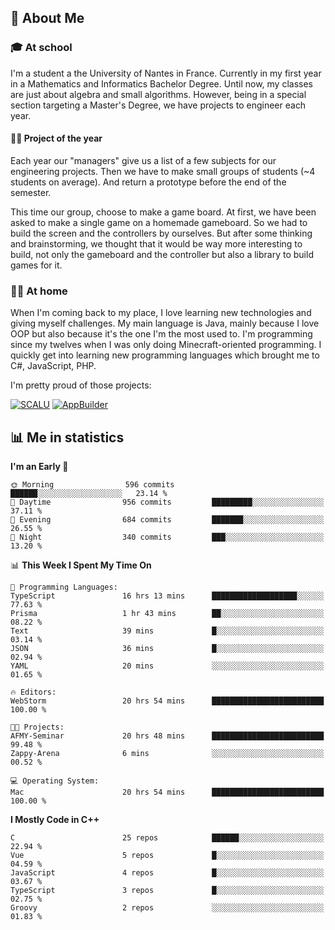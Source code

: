 ## 👀 About Me

### 🎓 At school

I'm a student a the University of Nantes in France. Currently in my first year in a Mathematics and Informatics Bachelor Degree. Until now, my classes are just about algebra and small algorithms. However, being in a special section targeting a Master's Degree, we have projects to engineer each year. 

#### 🔧🔬 Project of the year

Each year our "managers" give us a list of a few subjects for our engineering projects. Then we have to make small groups of students (~4 students on average). And return a prototype before the end of the semester.

This time our group, choose to make a game board. At first, we have been asked to make a single game on a homemade gameboard. So we had to build the screen and the controllers by ourselves. 
But after some thinking and brainstorming, we thought that it would be way more interesting to build, not only the gameboard and the controller but also a library to build games for it.

### 👨‍💻 At home

When I'm coming back to my place, I love learning new technologies and giving myself challenges. My main language is Java, mainly because I love OOP but also because it's the one I'm the most used to. I'm programming since my twelves when I was only doing Minecraft-oriented programming.  I quickly get into learning new programming languages which brought me to C#, JavaScript, PHP. 

I'm pretty proud of those projects:

[![SCALU](https://github-readme-stats.vercel.app/api/pin?username=renardfute&repo=SCALU)](https://github.com/renardfute/scalu)
[![AppBuilder](https://github-readme-stats.vercel.app/api/pin?username=pulsedev2&repo=AppBuilder)](https://github.com/pulsedev2/AppBuilder)

## 📊 Me in statistics
<!--START_SECTION:waka-->
**I'm an Early 🐤** 

```text
🌞 Morning                596 commits         ██████░░░░░░░░░░░░░░░░░░░   23.14 % 
🌆 Daytime                956 commits         █████████░░░░░░░░░░░░░░░░   37.11 % 
🌃 Evening                684 commits         ███████░░░░░░░░░░░░░░░░░░   26.55 % 
🌙 Night                  340 commits         ███░░░░░░░░░░░░░░░░░░░░░░   13.20 % 
```


📊 **This Week I Spent My Time On** 

```text
💬 Programming Languages: 
TypeScript               16 hrs 13 mins      ███████████████████░░░░░░   77.63 % 
Prisma                   1 hr 43 mins        ██░░░░░░░░░░░░░░░░░░░░░░░   08.22 % 
Text                     39 mins             █░░░░░░░░░░░░░░░░░░░░░░░░   03.14 % 
JSON                     36 mins             █░░░░░░░░░░░░░░░░░░░░░░░░   02.94 % 
YAML                     20 mins             ░░░░░░░░░░░░░░░░░░░░░░░░░   01.65 % 

🔥 Editors: 
WebStorm                 20 hrs 54 mins      █████████████████████████   100.00 % 

🐱‍💻 Projects: 
AFMY-Seminar             20 hrs 48 mins      █████████████████████████   99.48 % 
Zappy-Arena              6 mins              ░░░░░░░░░░░░░░░░░░░░░░░░░   00.52 % 

💻 Operating System: 
Mac                      20 hrs 54 mins      █████████████████████████   100.00 % 
```

**I Mostly Code in C++** 

```text
C                        25 repos            ██████░░░░░░░░░░░░░░░░░░░   22.94 % 
Vue                      5 repos             █░░░░░░░░░░░░░░░░░░░░░░░░   04.59 % 
JavaScript               4 repos             █░░░░░░░░░░░░░░░░░░░░░░░░   03.67 % 
TypeScript               3 repos             █░░░░░░░░░░░░░░░░░░░░░░░░   02.75 % 
Groovy                   2 repos             ░░░░░░░░░░░░░░░░░░░░░░░░░   01.83 % 
```




<!--END_SECTION:waka-->
